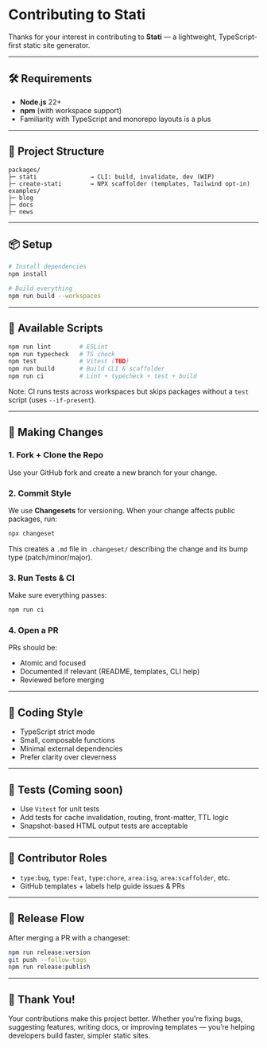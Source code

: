 # Contributing to Stati

Thanks for your interest in contributing to **Stati** — a lightweight, TypeScript-first static site generator.

---

## 🛠 Requirements

- **Node.js** 22+
- **npm** (with workspace support)
- Familiarity with TypeScript and monorepo layouts is a plus

---

## 🚧 Project Structure

```
packages/
├─ stati               → CLI: build, invalidate, dev (WIP)
├─ create-stati        → NPX scaffolder (templates, Tailwind opt-in)
examples/
├─ blog
├─ docs
├─ news
```

---

## 📦 Setup

```bash
# Install dependencies
npm install

# Build everything
npm run build --workspaces
```

---

## 📜 Available Scripts

```bash
npm run lint        # ESLint
npm run typecheck   # TS check
npm test            # Vitest (TBD)
npm run build       # Build CLI & scaffolder
npm run ci          # Lint + typecheck + test + build
```

Note: CI runs tests across workspaces but skips packages without a `test` script (uses `--if-present`).

---

## 🔄 Making Changes

### 1. Fork + Clone the Repo

Use your GitHub fork and create a new branch for your change.

### 2. Commit Style

We use **Changesets** for versioning. When your change affects public packages, run:

```bash
npx changeset
```

This creates a `.md` file in `.changeset/` describing the change and its bump type (patch/minor/major).

### 3. Run Tests & CI

Make sure everything passes:

```bash
npm run ci
```

### 4. Open a PR

PRs should be:

- Atomic and focused
- Documented if relevant (README, templates, CLI help)
- Reviewed before merging

---

## 🧹 Coding Style

- TypeScript strict mode
- Small, composable functions
- Minimal external dependencies
- Prefer clarity over cleverness

---

## 🧪 Tests (Coming soon)

- Use `Vitest` for unit tests
- Add tests for cache invalidation, routing, front-matter, TTL logic
- Snapshot-based HTML output tests are acceptable

---

## 🤝 Contributor Roles

- `type:bug`, `type:feat`, `type:chore`, `area:isg`, `area:scaffolder`, etc.
- GitHub templates + labels help guide issues & PRs

---

## 🏁 Release Flow

After merging a PR with a changeset:

```bash
npm run release:version
git push --follow-tags
npm run release:publish
```

---

## 🙏 Thank You!

Your contributions make this project better. Whether you're fixing bugs, suggesting features, writing docs, or improving templates — you’re helping developers build faster, simpler static sites.
